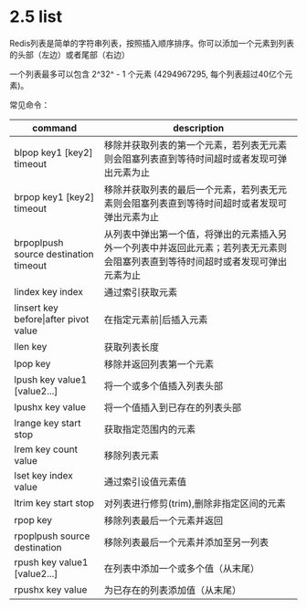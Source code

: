 # 2.5 list

Redis列表是简单的字符串列表，按照插入顺序排序。你可以添加一个元素到列表的头部（左边）或者尾部（右边）

一个列表最多可以包含 2^32^ - 1 个元素 (4294967295, 每个列表超过40亿个元素)。

常见命令：

| command                               | description                                                  |
| ------------------------------------- | ------------------------------------------------------------ |
| blpop key1 [key2]  timeout            | 移除并获取列表的第一个元素，若列表无元素则会阻塞列表直到等待时间超时或者发现可弹出元素为止 |
| brpop key1 [key2] timeout             | 移除并获取列表的最后一个元素，若列表无元素则会阻塞列表直到等待时间超时或者发现可弹出元素为止 |
| brpoplpush source destination timeout | 从列表中弹出第一个值，将弹出的元素插入另外一个列表中并返回此元素；若列表无元素则会阻塞列表直到等待时间超时或者发现可弹出元素为止 |
| lindex key index                      | 通过索引获取元素                                             |
| linsert key before\|after pivot value | 在指定元素前\|后插入元素                                     |
| llen key                              | 获取列表长度                                                 |
| lpop key                              | 移除并返回列表第一个元素                                     |
| lpush key value1 [value2...]          | 将一个或多个值插入列表头部                                   |
| lpushx key value                      | 将一个值插入到已存在的列表头部                               |
| lrange key start stop                 | 获取指定范围内的元素                                         |
| lrem key count  value                 | 移除列表元素                                                 |
| lset key index  value                 | 通过索引设值元素值                                           |
| ltrim key start stop                  | 对列表进行修剪(trim),删除非指定区间的元素                    |
| rpop key                              | 移除列表最后一个元素并返回                                   |
| rpoplpush source destination          | 移除列表最后一个元素并添加至另一列表                         |
| rpush key value1 [value2...]          | 在列表中添加一个或多个值（从末尾）                           |
| rpushx key value                      | 为已存在的列表添加值（从末尾）                               |